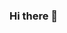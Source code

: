 ### Hi there 👋

<!--
**devipooja29/devipooja29** is a ✨ _special_ ✨ repository because its `README.md` (this file) appears on your GitHub profile.

Here are some ideas to get you started:

- 🔭 I’m currently working on being the best.
- 🌱 I’m currently learning data science. 
- 👯 I’m looking to collaborate on data science projects.
- 📫 How to reach me: piyadinani@gmail.com (Gmail).
- 😄 Pronouns: she/her.
- ⚡ Fun fact: I am Environmental Engineer by education. 
-->
